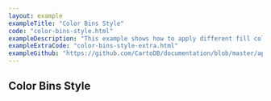 ```yaml
---
layout: example
exampleTitle: "Color Bins Style"
code: "color-bins-style.html"
exampleDescription: "This example shows how to apply different fill colors to polygon features depending on attribute values."
exampleExtraCode: "color-bins-style-extra.html"
exampleGithub: "https://github.com/CartoDB/documentation/blob/master/app/content/deck-gl/examples/styling/color-bins-style.html"
---
```

## Color Bins Style
